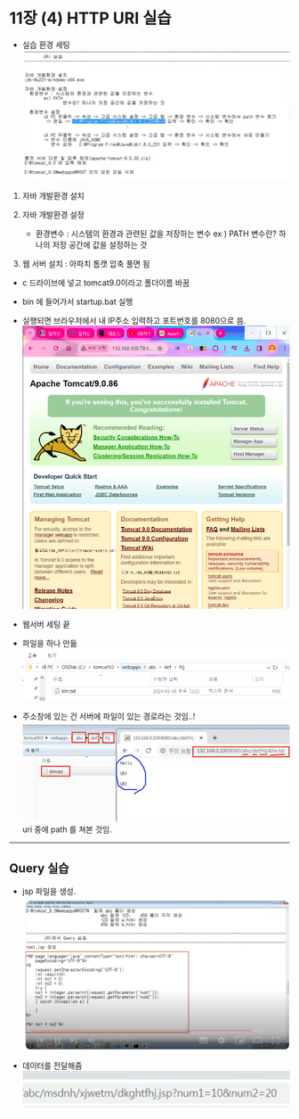# 11장 (4) HTTP URI 실습

- 실습 환경 세팅
  ![Alt text](image-12.png)

1. 자바 개발환경 설치

2. 자바 개발환경 설정

   - 환경변수 : 시스템의 환경과 관련된 값을 저장하는 변수
     ex ) PATH 변수란? 하나의 저장 공간에 값을 설정하는 것

3. 웹 서버 설치 : 아파치 톰캣 압축 풀면 됨

- c 드라이브에 넣고 tomcat9.0이라고 폴더이름 바꿈
- bin 에 들어가서 startup.bat 실행
- 실행되면 브라우저에서 내 IP주소 입력하고 포트번호를 8080으로 씀.
  ![Alt text](image-13.png)

- 웹서버 세팅 끝

- 파일을 하나 만듦  
  ![Alt text](image-14.png)

- 주소창에 있는 건 서버에 파일이 있는 경로라는 것임..!  
  ![Alt text](image-15.png)  
  uri 중에 path 를 쳐본 것임.

---

## Query 실습

- jsp 파일을 생성.  
  ![Alt text](image-16.png)

- 데이터를 전달해줌
  ![Alt text](image-17.png)
